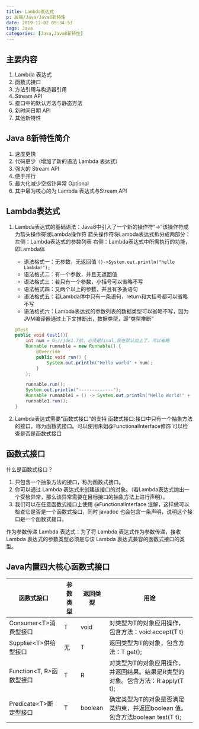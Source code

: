 ```yaml
---
title: Lambda表达式
p: 后端/Java/Java8新特性
date: 2019-12-02 09:34:53
tags: Java
categories: [Java,Java8新特性]
---
```

## 主要内容

1. Lambda 表达式
2. 函数式接口
3. 方法引用与构造器引用
4. Stream API
5. 接口中的默认方法与静态方法
6. 新时间日期 API
7. 其他新特性

## Java 8新特性简介

1. 速度更快
2. 代码更少（增加了新的语法 Lambda 表达式）
3. 强大的 Stream API
4. 便于并行
5. 最大化减少空指针异常 Optional
6. 其中最为核心的为 Lambda 表达式与Stream API

## Lambda表达式

1. Lambda表达式的基础语法：Java8中引入了一个新的操作符“->”该操作符成为箭头操作符或Lambda操作符
    箭头操作符将Lambda表达式拆分成两部分：
    左侧：Lambda表达式的参数列表
    右侧：Lambda表达式中所需执行的功能，即Lambda体
    - 语法格式一：无参数，无返回值
        `()->System.out.println("hello Lambda!");`
    - 语法格式二：有一个参数，并且无返回值
    - 语法格式三：若只有一个参数，小括号可以省略不写
    - 语法格式四：又两个以上的参数，并且有多条语句
    - 语法格式五：若Lambda体中只有一条语句，return和大括号都可以省略不写
    - 语法格式六：Lambda表达式的参数列表的数据类型可以省略不写，因为JVM编译器通过上下文推断出，数据类型，即“类型推断”

    ```java
    @Test
    public void test1(){
        int num = 0;//jdk1.7前，必须是final,现在默认加上了，可以省略
        Runnable runnable = new Runnable() {
            @Override
            public void run() {
                System.out.println("Hello world" + num);
            }
        };

        runnable.run();
        System.out.println("-------------");
        Runnable runnable1 = () -> System.out.println("Hello World!" + num);
        runnable1.run();
    }
    ```

2. Lambda表达式需要“函数式接口”的支持
    函数式接口:接口中只有一个抽象方法的接口，称为函数式接口。可以使用朱姐@FunctionalInterface修饰
    可以检查是否是函数式接口

## 函数式接口

什么是函数式接口？

1. 只包含一个抽象方法的接口，称为函数式接口。
2. 你可以通过 Lambda 表达式来创建该接口的对象。（若Lambda表达式抛出一个受检异常，那么该异常需要在目标接口的抽象方法上进行声明）。
3. 我们可以在任意函数式接口上使用 @FunctionalInterface 注解，这样做可以检查它是否是一个函数式接口，同时 javadoc 也会包含一条声明，说明这个接口是一个函数式接口。

作为参数传递 Lambda 表达式：为了将 Lambda 表达式作为参数传递，接收Lambda 表达式的参数类型必须是与该 Lambda 表达式兼容的函数式接口的类型。

## Java内置四大核心函数式接口

|函数式接口|参数类型|返回类型|用途|
|--|--|--|--|
|Consumer\<T>消费型接口|T|void|对类型为T的对象应用操作，包含方法：void accept(T t)|
|Supplier\<T>供给型接口|无|T|返回类型为T的对象，包含方法：T get();|
|Function\<T, R>函数型接口|T|R|对类型为T的对象应用操作，并返回结果。结果是R类型的对象。包含方法：R apply(T t);|
|Predicate\<T>断定型接口|T|boolean|确定类型为T的对象是否满足某约束，并返回boolean 值。包含方法boolean test(T t);|
